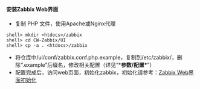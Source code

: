 #### 安装Zabbix Web界面

- 复制 PHP 文件，使用Apache或Nginx代理

```shell
shell> mkdir <htdocs>/zabbix
shell> cd CW-Zabbix/UI
shell> cp -a . <htdocs>/zabbix
```

- 将仓库中/ui/conf/zabbix.conf.php.example，复制到/etc/zabbix/，删除“.example”后缀名，修改相关配置（详见“***参数/配置\***”）
- 配置完成后，访问web页面，初始化zabbix，初始化请参考：[Zabbix Web界面初始化](https://www.zabbix.com/documentation/5.0/zh/manual/installation/frontend)